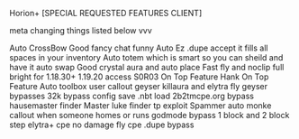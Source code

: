 Horion+ [SPECIAL REQUESTED FEATURES CLIENT]

meta changing things listed below vvv

Auto CrossBow
Good fancy chat
funny Auto Ez
.dupe accept it fills all spaces in your inventory
Auto totem which is smart so you can sheild and have it auto swap
Good crystal aura and auto place
Fast fly and noclip
full bright for 1.18.30+
1.19.20 access
S0R03 On Top Feature
Hank On Top Feature
Auto toolbox user callout
geyser killaura and elytra fly
geyser bypasses
32k bypass
config save
.nbt load 2b2tmcpe.org bypass
hausemaster finder
Master luke finder
tp exploit
Spammer
auto monke callout when someone homes or runs
godmode bypass
1 block and 2 block step
elytra+
cpe no damage fly
cpe .dupe bypass
